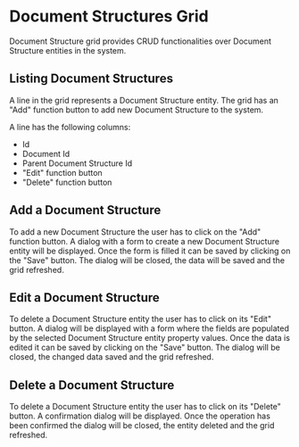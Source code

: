 # Document Structures Grid

Document Structure grid provides CRUD functionalities over Document Structure entities in the system.

## Listing Document Structures

A line in the grid represents a Document Structure entity.
The grid has an "Add" function button to add new Document Structure to the system.

A line has the following columns:

- Id
- Document Id
- Parent Document Structure Id
- "Edit" function button
- "Delete" function button

## Add a Document Structure

To add a new Document Structure the user has to click on the "Add" function button.
A dialog with a form to create a new Document Structure entity will be displayed.
Once the form is filled it can be saved by clicking on the "Save" button.
The dialog will be closed, the data will be saved and the grid refreshed.

## Edit a Document Structure

To delete a Document Structure entity the user has to click on its "Edit" button.
A dialog will be displayed with a form where the fields are populated by the selected Document Structure entity 
property values.
Once the data is edited it can be saved by clicking on the "Save" button.
The dialog will be closed, the changed data saved and the grid refreshed. 

## Delete a Document Structure

To delete a Document Structure entity the user has to click on its "Delete" button.
A confirmation dialog will be displayed.
Once the operation has been confirmed the dialog will be closed, the entity deleted and the grid refreshed.
